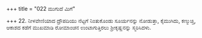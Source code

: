 +++
title = "022 ಮುಗುದೆ ಮಿಗೆ"

+++
22. ನೀಳವೇಣಿಯಾದ ದ್ರೌಪದಿಯು ನೆಟ್ಟಗೆ ನಿಂತುಕೊಂಡು ಸೂರ್ಯನನ್ನು ನೋಡುತ್ತಾ, ಕೈಮುಗಿದು, ಕಣ್ಮುಚ್ಚಿ, ಆಕಾಶದ ಕಡೆಗೆ ಮುಖಮಾಡಿ ರೋಮಾಂಚನ ಉಂಟಾಗುತ್ತಿರಲು ಶ್ರೀಕೃಷ್ಣನನ್ನು ಸ್ಮರಿಸಿದಳು.